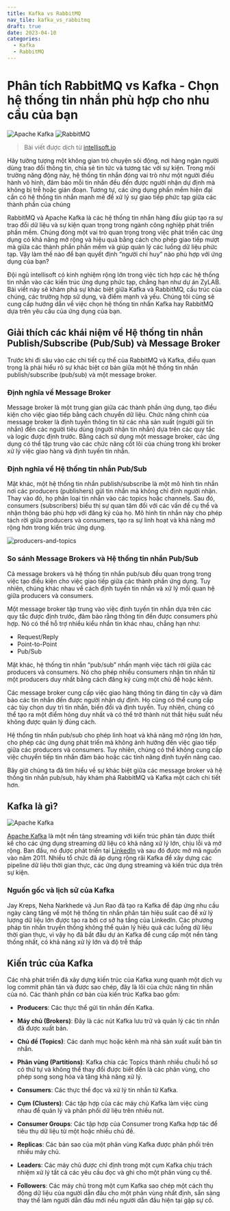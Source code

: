 ```yaml
---
title: Kafka vs RabbitMQ
nav_tile: kafka_vs_rabbitmq
draft: true 
date: 2023-04-10
categories:
  - Kafka
  - RabbitMQ
---
```


# Phân tích RabbitMQ vs Kafka - Chọn hệ thống tin nhắn phù hợp cho nhu cầu của bạn

![Apache Kafka](https://img.shields.io/badge/Apache%20Kafka-000?style=for-the-badge&logo=apachekafka) ![RabbitMQ](https://img.shields.io/badge/Rabbitmq-FF6600?style=for-the-badge&logo=rabbitmq&logoColor=white)

> Bài viết được dịch từ [intellisoft.io](https://intellisoft.io/rabbitmq-vs-kafka-choosing-the-right-messaging-system-for-your-needs/)

Hãy tưởng tượng một không gian trò chuyện sôi động, nơi hàng ngàn người dùng trao đổi thông tin, chia sẻ tin tức và tương tác với sự kiện. Trong môi trường năng động này, hệ thống tin nhắn đóng vai trò như một người điều hành vô hình, đảm bảo mỗi tin nhắn đều đến được người nhận dự định mà không bị trễ hoặc gián đoạn. Tương tự, các ứng dụng phần mềm hiện đại cần có hệ thống tin nhắn mạnh mẽ để xử lý sự giao tiếp phức tạp giữa các thành phần của chúng

RabbitMQ và Apache Kafka là các hệ thống tin nhắn hàng đầu giúp tạo ra sự trao đổi dữ liệu và sự kiện quan trọng trong ngành công nghiệp phát triển phần mềm. Chúng đóng một vai trò quan trọng trong việc phát triển các ứng dụng có khả năng mở rộng và hiệu quả bằng cách cho phép giao tiếp mượt mà giữa các thành phần phần mềm và giúp quản lý các luồng dữ liệu phức tạp. Vậy làm thế nào để bạn quyết định “người chỉ huy” nào phù hợp với ứng dụng của bạn?

Đội ngũ intellisoft có kinh nghiệm rộng lớn trong việc tích hợp các hệ thống tin nhắn vào các kiến trúc ứng dụng phức tạp, chẳng hạn như dự án ZyLAB. Bài viết này sẽ khám phá sự khác biệt giữa Kafka và RabbitMQ, cấu trúc của chúng, các trường hợp sử dụng, và điểm mạnh và yếu. Chúng tôi cũng sẽ cung cấp hướng dẫn về việc chọn hệ thống tin nhắn Kafka hay RabbitMQ dựa trên yêu cầu của ứng dụng của bạn.

## Giải thích các khái niệm về Hệ thống tin nhắn Publish/Subscribe (Pub/Sub) và Message Broker

Trước khi đi sâu vào các chi tiết cụ thể của RabbitMQ và Kafka, điều quan trọng là phải hiểu rõ sự khác biệt cơ bản giữa một hệ thống tin nhắn publish/subscribe (pub/sub) và một message broker.

### Định nghĩa về Message Broker

Message broker là một trung gian giữa các thành phần ứng dụng, tạo điều kiện cho việc giao tiếp bằng cách chuyển dữ liệu. Chức năng chính của message broker là định tuyến thông tin từ các nhà sản xuất (người gửi tin nhắn) đến các người tiêu dùng (người nhận tin nhắn) dựa trên các quy tắc và logic được định trước. Bằng cách sử dụng một message broker, các ứng dụng có thể tập trung vào các chức năng cốt lõi của chúng trong khi broker xử lý việc giao hàng và định tuyến tin nhắn.

### Định nghĩa về Hệ thống tin nhắn Pub/Sub

Mặt khác, một hệ thống tin nhắn publish/subscribe là một mô hình tin nhắn nơi các producers (publishers) gửi tin nhắn mà không chỉ định người nhận. Thay vào đó, họ phân loại tin nhắn vào các topics hoặc channels. Sau đó, consumers (subscribers) biểu thị sự quan tâm đối với các vấn đề cụ thể và nhận thông báo phù hợp với đăng ký của họ. Mô hình tin nhắn này cho phép tách rời giữa producers và consumers, tạo ra sự linh hoạt và khả năng mở rộng hơn trong kiến trúc ứng dụng.

![producers-and-topics](https://intellisoft.io/wp-content/uploads/2023/04/1-producers-and-topics.png.webp)

### So sánh Message Brokers và Hệ thống tin nhắn Pub/Sub

Cả message brokers và hệ thống tin nhắn pub/sub đều quan trọng trong việc tạo điều kiện cho việc giao tiếp giữa các thành phần ứng dụng. Tuy nhiên, chúng khác nhau về cách định tuyến tin nhắn và xử lý mối quan hệ giữa producers và consumers.

Một message broker tập trung vào việc định tuyến tin nhắn dựa trên các quy tắc được định trước, đảm bảo rằng thông tin đến được consumers phù hợp. Nó có thể hỗ trợ nhiều kiểu nhắn tin khác nhau, chẳng hạn như:
- Request/Reply
- Point-to-Point
- Pub/Sub

Mặt khác, hệ thống tin nhắn “pub/sub” nhấn mạnh việc tách rời giữa các producers và consumers. Nó cho phép nhiều consumers nhận tin nhắn từ một producers duy nhất bằng cách đăng ký cùng một chủ đề hoặc kênh.

Các message broker cung cấp việc giao hàng thông tin đáng tin cậy và đảm bảo các tin nhắn đến được người nhận dự định. Họ cũng có thể cung cấp các tùy chọn duy trì tin nhắn, biến đổi và định tuyến. Tuy nhiên, chúng có thể tạo ra một điểm hỏng duy nhất và có thể trở thành nút thắt hiệu suất nếu không được quản lý đúng cách.

Hệ thống tin nhắn pub/sub cho phép linh hoạt và khả năng mở rộng lớn hơn, cho phép các ứng dụng phát triển mà không ảnh hưởng đến việc giao tiếp giữa các producers và consumers. Tuy nhiên, chúng có thể không cung cấp việc chuyển tiếp tin nhắn đảm bảo hoặc các tính năng định tuyến nâng cao.

Bây giờ chúng ta đã tìm hiểu về sự khác biệt giữa các message broker và hệ thống tin nhắn pub/sub, hãy khám phá RabbitMQ và Kafka một cách chi tiết hơn. 

## Kafka là gì?

![Apache Kafka](https://img.shields.io/badge/Apache%20Kafka-000?style=for-the-badge&logo=apachekafka)

[Apache Kafka](https://kafka.apache.org/) là một nền tảng streaming với kiến trúc phân tán được thiết kế cho các ứng dụng streaming dữ liệu có khả năng xử lý lớn, chịu lỗi và mở rộng. Ban đầu, nó được phát triển tại [LinkedIn](https://www.linkedin.com/pulse/kafkas-origin-story-linkedin-tanvir-ahmed) và sau đó được mở mã nguồn vào năm 2011. Nhiều tổ chức đã áp dụng rộng rãi Kafka để xây dựng các pipeline dữ liệu thời gian thực, các ứng dụng streaming và kiến trúc dựa trên sự kiện.

### Nguồn gốc và lịch sử của Kafka

Jay Kreps, Neha Narkhede và Jun Rao đã tạo ra Kafka để đáp ứng nhu cầu ngày càng tăng về một hệ thống tin nhắn phân tán hiệu suất cao để xử lý lượng dữ liệu lớn được tạo ra bởi cơ sở hạ tầng của LinkedIn. Các phương pháp tin nhắn truyền thống không thể quản lý hiệu quả các luồng dữ liệu thời gian thực, vì vậy họ đã bắt đầu dự án Kafka để cung cấp một nền tảng thống nhất, có khả năng xử lý lớn và độ trễ thấp


## Kiến trúc của Kafka

Các nhà phát triển đã xây dựng kiến trúc của Kafka xung quanh một dịch vụ log commit phân tán và được sao chép, đây là lõi của chức năng tin nhắn của nó. Các thành phần cơ bản của kiến trúc Kafka bao gồm:

- **Producers**: Các thực thể gửi tin nhắn đến Kafka.

- **Máy chủ (Brokers)**: Đây là các nút Kafka lưu trữ và quản lý các tin nhắn đã được xuất bản.

- **Chủ đề (Topics)**: Các danh mục hoặc kênh mà nhà sản xuất xuất bản tin nhắn.

- **Phân vùng (Partitions)**: Kafka chia các Topics thành nhiều chuỗi hồ sơ có thứ tự và không thể thay đổi được biết đến là các phân vùng, cho phép song song hóa và tăng khả năng xử lý.

- **Consumers**: Các thực thể đọc và xử lý tin nhắn từ Kafka.

- **Cụm (Clusters)**: Các tập hợp của các máy chủ Kafka làm việc cùng nhau để quản lý và phân phối dữ liệu trên nhiều nút.

- **Consumer Groups**: Các tập hợp của Consumer trong Kafka hợp tác để tiêu thụ dữ liệu từ một hoặc nhiều chủ đề.

- **Replicas**: Các bản sao của một phân vùng Kafka được phân phối trên nhiều máy chủ.

- **Leaders**: Các máy chủ được chỉ định trong một cụm Kafka chịu trách nhiệm xử lý tất cả các yêu cầu đọc và ghi cho một phân vùng cụ thể.

- **Followers**: Các máy chủ trong một cụm Kafka sao chép một cách thụ động dữ liệu của người dẫn đầu cho một phân vùng nhất định, sẵn sàng thay thế làm người dẫn đầu mới nếu người dẫn đầu hiện tại gặp sự cố. 